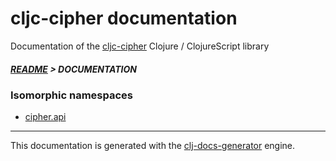 
# cljc-cipher documentation

Documentation of the [cljc-cipher](https://github.com/bithandshake/cljc-cipher) Clojure / ClojureScript library

##### [README](../README.md) > DOCUMENTATION

### Isomorphic namespaces

* [cipher.api](cljc/cipher/API.md)

---

This documentation is generated with the [clj-docs-generator](https://github.com/bithandshake/clj-docs-generator) engine.

